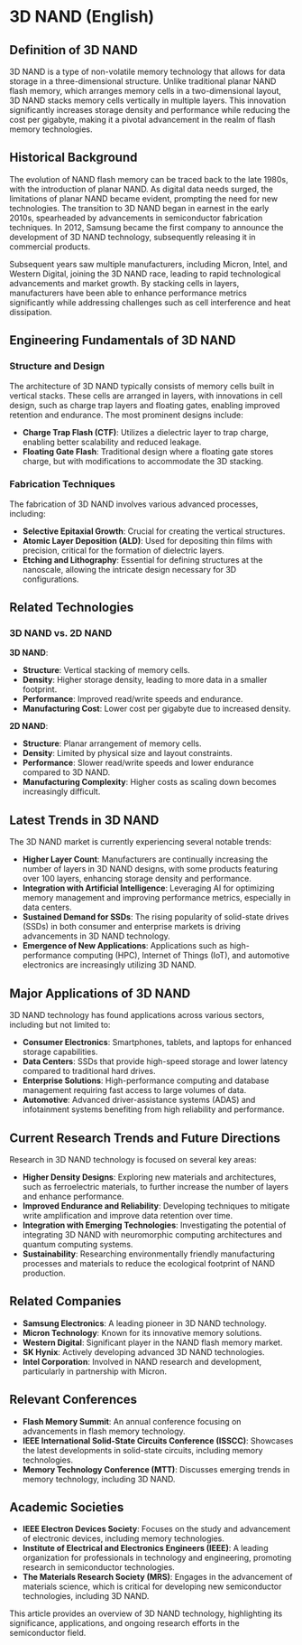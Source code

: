 # 3D NAND (English)

## Definition of 3D NAND

3D NAND is a type of non-volatile memory technology that allows for data storage in a three-dimensional structure. Unlike traditional planar NAND flash memory, which arranges memory cells in a two-dimensional layout, 3D NAND stacks memory cells vertically in multiple layers. This innovation significantly increases storage density and performance while reducing the cost per gigabyte, making it a pivotal advancement in the realm of flash memory technologies.

## Historical Background

The evolution of NAND flash memory can be traced back to the late 1980s, with the introduction of planar NAND. As digital data needs surged, the limitations of planar NAND became evident, prompting the need for new technologies. The transition to 3D NAND began in earnest in the early 2010s, spearheaded by advancements in semiconductor fabrication techniques. In 2012, Samsung became the first company to announce the development of 3D NAND technology, subsequently releasing it in commercial products.

Subsequent years saw multiple manufacturers, including Micron, Intel, and Western Digital, joining the 3D NAND race, leading to rapid technological advancements and market growth. By stacking cells in layers, manufacturers have been able to enhance performance metrics significantly while addressing challenges such as cell interference and heat dissipation.

## Engineering Fundamentals of 3D NAND

### Structure and Design

The architecture of 3D NAND typically consists of memory cells built in vertical stacks. These cells are arranged in layers, with innovations in cell design, such as charge trap layers and floating gates, enabling improved retention and endurance. The most prominent designs include:

- **Charge Trap Flash (CTF)**: Utilizes a dielectric layer to trap charge, enabling better scalability and reduced leakage.
- **Floating Gate Flash**: Traditional design where a floating gate stores charge, but with modifications to accommodate the 3D stacking.

### Fabrication Techniques

The fabrication of 3D NAND involves various advanced processes, including:

- **Selective Epitaxial Growth**: Crucial for creating the vertical structures.
- **Atomic Layer Deposition (ALD)**: Used for depositing thin films with precision, critical for the formation of dielectric layers.
- **Etching and Lithography**: Essential for defining structures at the nanoscale, allowing the intricate design necessary for 3D configurations.

## Related Technologies

### 3D NAND vs. 2D NAND

**3D NAND**:
- **Structure**: Vertical stacking of memory cells.
- **Density**: Higher storage density, leading to more data in a smaller footprint.
- **Performance**: Improved read/write speeds and endurance.
- **Manufacturing Cost**: Lower cost per gigabyte due to increased density.

**2D NAND**:
- **Structure**: Planar arrangement of memory cells.
- **Density**: Limited by physical size and layout constraints.
- **Performance**: Slower read/write speeds and lower endurance compared to 3D NAND.
- **Manufacturing Complexity**: Higher costs as scaling down becomes increasingly difficult.

## Latest Trends in 3D NAND

The 3D NAND market is currently experiencing several notable trends:

- **Higher Layer Count**: Manufacturers are continually increasing the number of layers in 3D NAND designs, with some products featuring over 100 layers, enhancing storage density and performance.
- **Integration with Artificial Intelligence**: Leveraging AI for optimizing memory management and improving performance metrics, especially in data centers.
- **Sustained Demand for SSDs**: The rising popularity of solid-state drives (SSDs) in both consumer and enterprise markets is driving advancements in 3D NAND technology.
- **Emergence of New Applications**: Applications such as high-performance computing (HPC), Internet of Things (IoT), and automotive electronics are increasingly utilizing 3D NAND.

## Major Applications of 3D NAND

3D NAND technology has found applications across various sectors, including but not limited to:

- **Consumer Electronics**: Smartphones, tablets, and laptops for enhanced storage capabilities.
- **Data Centers**: SSDs that provide high-speed storage and lower latency compared to traditional hard drives.
- **Enterprise Solutions**: High-performance computing and database management requiring fast access to large volumes of data.
- **Automotive**: Advanced driver-assistance systems (ADAS) and infotainment systems benefiting from high reliability and performance.

## Current Research Trends and Future Directions

Research in 3D NAND technology is focused on several key areas:

- **Higher Density Designs**: Exploring new materials and architectures, such as ferroelectric materials, to further increase the number of layers and enhance performance.
- **Improved Endurance and Reliability**: Developing techniques to mitigate write amplification and improve data retention over time.
- **Integration with Emerging Technologies**: Investigating the potential of integrating 3D NAND with neuromorphic computing architectures and quantum computing systems.
- **Sustainability**: Researching environmentally friendly manufacturing processes and materials to reduce the ecological footprint of NAND production.

## Related Companies

- **Samsung Electronics**: A leading pioneer in 3D NAND technology.
- **Micron Technology**: Known for its innovative memory solutions.
- **Western Digital**: Significant player in the NAND flash memory market.
- **SK Hynix**: Actively developing advanced 3D NAND technologies.
- **Intel Corporation**: Involved in NAND research and development, particularly in partnership with Micron.

## Relevant Conferences

- **Flash Memory Summit**: An annual conference focusing on advancements in flash memory technology.
- **IEEE International Solid-State Circuits Conference (ISSCC)**: Showcases the latest developments in solid-state circuits, including memory technologies.
- **Memory Technology Conference (MTT)**: Discusses emerging trends in memory technology, including 3D NAND.

## Academic Societies

- **IEEE Electron Devices Society**: Focuses on the study and advancement of electronic devices, including memory technologies.
- **Institute of Electrical and Electronics Engineers (IEEE)**: A leading organization for professionals in technology and engineering, promoting research in semiconductor technologies.
- **The Materials Research Society (MRS)**: Engages in the advancement of materials science, which is critical for developing new semiconductor technologies, including 3D NAND.

This article provides an overview of 3D NAND technology, highlighting its significance, applications, and ongoing research efforts in the semiconductor field.